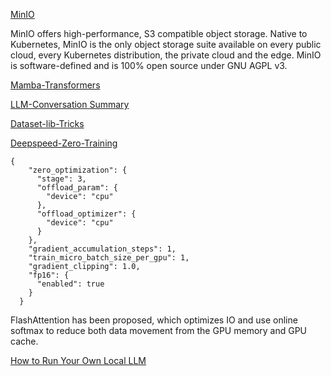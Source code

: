 [MinIO](https://github.com/minio/blog-assets/blob/main/hf_datasets_minio_integration/utils.py)

MinIO offers high-performance, S3 compatible object storage. Native to Kubernetes, MinIO is the only object storage suite available on every public cloud, every Kubernetes distribution, the private cloud and the edge. MinIO is software-defined and is 100% open source under GNU AGPL v3.

[Mamba-Transformers](https://note.com/hatti8/n/na9782b7fa437)

[LLM-Conversation Summary](https://zhuanlan.zhihu.com/p/682539805)

[Dataset-lib-Tricks](https://www.ai-shift.co.jp/techblog/4271)

[Deepspeed-Zero-Training]()

```
{
    "zero_optimization": {
      "stage": 3,
      "offload_param": {
        "device": "cpu"
      },
      "offload_optimizer": {
        "device": "cpu"
      }
    },
    "gradient_accumulation_steps": 1,
    "train_micro_batch_size_per_gpu": 1,
    "gradient_clipping": 1.0,
    "fp16": {
      "enabled": true
    }
  }
```

FlashAttention has been proposed, which optimizes IO and use online softmax  to reduce both data movement from the GPU memory  and GPU cache.  

[How to Run Your Own Local LLM](https://hackernoon.com/how-to-run-your-own-local-llm-updated-for-2024) 
